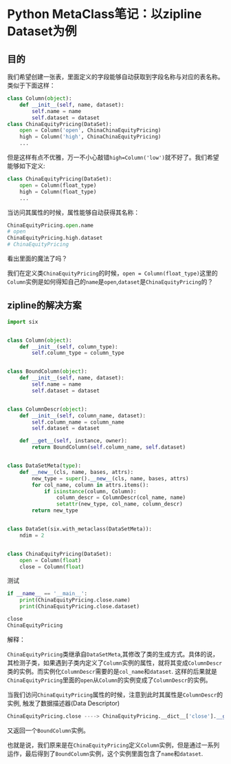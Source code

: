 # Python MetaClass笔记：以zipline Dataset为例

## 目的

我们希望创建一张表，里面定义的字段能够自动获取到字段名称与对应的表名称。类似于下面这样：

```python
class Column(object):
    def __init__(self, name, dataset):
        self.name = name
        self.dataset = dataset
class ChinaEquityPricing(DataSet):
    open = Column('open', ChinaChinaEquityPricing)
    high = Column('high', ChinaChinaEquityPricing)
    ...
```

但是这样有点不优雅，万一不小心敲错`high=Column('low')`就不好了。我们希望能够如下定义:

```python
class ChinaEquityPricing(DataSet):
    open = Column(float_type)
    high = Column(float_type)
    ...

```

当访问其属性的时候，属性能够自动获得其名称：

```python
ChinaEquityPricing.open.name
# open
ChinaEquityPricing.high.dataset
# ChinaEquityPricing
```

看出里面的魔法了吗？

我们在定义类`ChinaEquityPricing`的时候，`open = Column(float_type)`这里的`Column`实例是如何得知自己的`name`是`open`,`dataset`是`ChinaEquityPricing`的？

## zipline的解决方案

```python
import six


class Column(object):
    def __init__(self, column_type):
        self.column_type = column_type


class BoundColumn(object):
    def __init__(self, name, dataset):
        self.name = name
        self.dataset = dataset


class ColumnDescr(object):
    def __init__(self, column_name, dataset):
        self.column_name = column_name
        self.dataset = dataset

    def __get__(self, instance, owner):
        return BoundColumn(self.column_name, self.dataset)


class DataSetMeta(type):
    def __new__(cls, name, bases, attrs):
        new_type = super().__new__(cls, name, bases, attrs)
        for col_name, column in attrs.items():
            if isinstance(column, Column):
                column_descr = ColumnDescr(col_name, name)
                setattr(new_type, col_name, column_descr)
        return new_type


class DataSet(six.with_metaclass(DataSetMeta)):
    ndim = 2


class ChinaEquityPricing(DataSet):
    open = Column(float)
    close = Column(float)
```

测试

```python
if __name__ == '__main__':
    print(ChinaEquityPricing.close.name)
    print(ChinaEquityPricing.close.dataset)
```

```python
close
ChinaEquityPricing
```

解释：

`ChinaEquityPricing`类继承自`DataSetMeta`,其修改了类的生成方式。具体的说，其检测子类，如果遇到子类内定义了`Column`实例的属性，就将其变成`ColumnDescr`类的实例。而实例化`ColumnDescr`需要的是`col_name`和`dataset`. 这样的后果就是`ChinaEquityPricing`里面的`open`从`Column`的实例变成了`ColumnDescr`的实例。



当我们访问`ChinaEquityPricing`属性的时候，注意到此时其属性是`ColumnDescr`的实例,  触发了数据描述器(Data Descriptor)

```python
ChinaEquityPricing.close ----> ChinaEquityPricing.__dict__['close'].__get__(None, ChinaEquityPricing)
```

又返回一个`BoundColumn`实例。

也就是说，我们原来是在`ChinaEquityPricing`定义`Column`实例，但是通过一系列运作，最后得到了`BoundColumn`实例，这个实例里面包含了`name`和`dataset`.